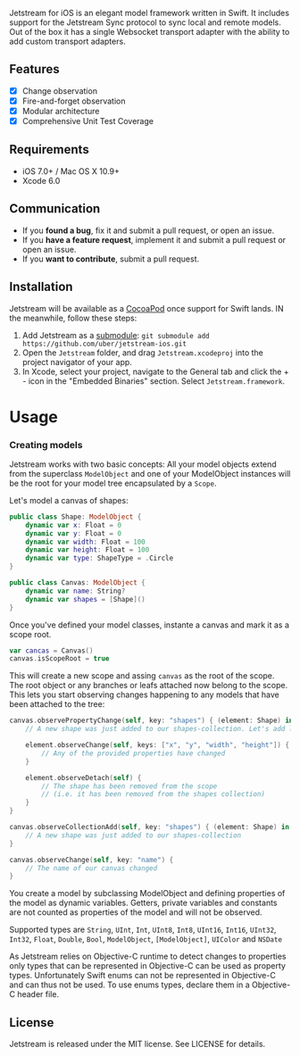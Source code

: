 Jetstream for iOS is an elegant model framework written in Swift. It includes support for the Jetstream Sync protocol to sync local and remote models.  Out of the box it has a single Websocket transport adapter with the ability to add custom transport adapters.

## Features

- [x] Change observation
- [x] Fire-and-forget observation
- [x] Modular architecture
- [x] Comprehensive Unit Test Coverage

## Requirements

- iOS 7.0+ / Mac OS X 10.9+
- Xcode 6.0

## Communication

- If you **found a bug**, fix it and submit a pull request, or open an issue.
- If you **have a feature request**, implement it and submit a pull request or open an issue.
- If you **want to contribute**, submit a pull request.

## Installation

Jetstream will be available as a [CocoaPod](http://cocoapods.org) once support for Swift lands. IN the meanwhile, follow these steps:

1. Add Jetstream as a [submodule](http://git-scm.com/docs/git-submodule): `git submodule add https://github.com/uber/jetstream-ios.git`
2. Open the `Jetstream` folder, and drag `Jetstream.xcodeproj` into the project navigator of your app.
3. In Xcode, select your project, navigate to the General tab and click the + - icon in the "Embedded Binaries" section. Select `Jetstream.framework`.

# Usage

### Creating models

Jetstream works with two basic concepts: All your model objects extend from the superclass `ModelObject` and one of your ModelObject instances will be the root for your model tree encapsulated by a `Scope`.

Let's model a canvas of shapes:

```swift
public class Shape: ModelObject {
    dynamic var x: Float = 0
    dynamic var y: Float = 0
    dynamic var width: Float = 100
    dynamic var height: Float = 100
    dynamic var type: ShapeType = .Circle
}

public class Canvas: ModelObject {
    dynamic var name: String?
    dynamic var shapes = [Shape]()
}
```
Once you've defined your model classes, instante a canvas and mark it as a scope root.

```swift
var cancas = Canvas()
canvas.isScopeRoot = true
```
This will create a new scope and assing `canvas` as the root of the scope. The root object or any branches or leafs attached now belong to the scope. This lets you start observing changes happening to any models that have been attached to the tree:

```swift
canvas.observePropertyChange(self, key: "shapes") { (element: Shape) in
    // A new shape was just added to our shapes-collection. Let's add listeners on it

    element.observeChange(self, keys: ["x", "y", "width", "height"]) {
        // Any of the provided properties have changed
    }

    element.observeDetach(self) {
        // The shape has been removed from the scope 
        // (i.e. it has been removed from the shapes collection)
    }
}

canvas.observeCollectionAdd(self, key: "shapes") { (element: Shape) in
    // A new shape was just added to our shapes-collection
}

canvas.observeChange(self, key: "name") {
    // The name of our canvas changed
}

```

You create a model by subclassing ModelObject and defining properties of the model as dynamic variables. Getters, private variables and constants are not counted as properties of the model and will not be observed.

Supported types are `String`, `UInt`, `Int`, `UInt8`, `Int8`, `UInt16`, `Int16`, `UInt32`, `Int32`, `Float`, `Double`, `Bool`, `ModelObject`, `[ModelObject]`, `UIColor` and `NSDate` 

As Jetstream relies on Objective-C runtime to detect changes to properties only types that can be represented in Objective-C can be used as property types. Unfortunately Swift enums can not be represented in Objective-C and can thus not be used. To use enums types, declare them in a Objective-C header file.

## License

Jetstream is released under the MIT license. See LICENSE for details.

